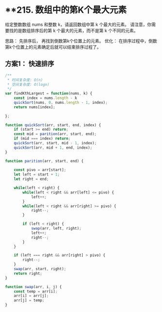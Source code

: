 # **215. 数组中的第K个最大元素

给定整数数组 nums 和整数 k，请返回数组中第 k 个最大的元素。
请注意，你需要找的是数组排序后的第 k 个最大的元素，而不是第 k 个不同的元素。


思路：
	先排序后， 再找到倒数第k个位置上的元素。
	优化： 在排序过程中，倒数第k个位置上的元素确定后就可以结束排序过程了。
	

## 方案1： 快速排序


```js
/**
 * 时间复杂度: O(n)
 * 空间复杂度: O(logn)
 */
var findKthLargest = function(nums, k) {
    const index = nums.length - k
    quickSort(nums, 0, nums.length - 1, index);
    return nums[index];
    
};

function quickSort(arr, start, end, index) {
    if (start >= end) return;
    const mid = parition(arr, start, end);
    if (mid === index) return;
    quickSort(arr, start, mid - 1, index);
    quickSort(arr, mid + 1, end, index);
}

function parition(arr, start, end) {
    
    const pivo = arr[start];
    let left = start + 1;
    let right = end;

    while(left < right) {
        while(left < right && arr[left] <= pivo) {
            left++;
        }
        while(left < right && arr[right] >= pivo) {
            right--;
        }

        if (left < right) {
            swap(arr, left, right);
            left++;
            right--;
        }
    }

    if (left === right && arr[right] > pivo) {
        right--;
    }
    swap(arr, start, right);
    return right;
}

function swap(arr, i, j) {
    const temp = arr[i];
    arr[i] = arr[j];
    arr[j] = temp;
}

```


